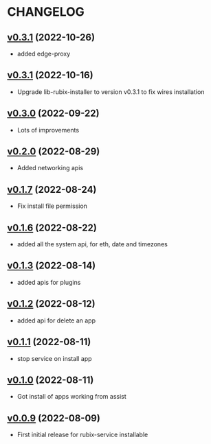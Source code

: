 # CHANGELOG
## [v0.3.1](https://github.com/NubeIO/rubix-edge/tree/v0.3.2) (2022-10-26)

- added edge-proxy

## [v0.3.1](https://github.com/NubeIO/rubix-edge/tree/v0.3.1) (2022-10-16)

- Upgrade lib-rubix-installer to version v0.3.1 to fix wires installation

## [v0.3.0](https://github.com/NubeIO/rubix-edge/tree/v0.3.0) (2022-09-22)

- Lots of improvements

## [v0.2.0](https://github.com/NubeIO/rubix-edge/tree/v0.2.0) (2022-08-29)

- Added networking apis

## [v0.1.7](https://github.com/NubeIO/rubix-edge/tree/v0.1.7) (2022-08-24)

- Fix install file permission

## [v0.1.6](https://github.com/NubeIO/rubix-edge/tree/v0.1.6) (2022-08-22)

- added all the system api, for eth, date and timezones

## [v0.1.3](https://github.com/NubeIO/rubix-edge/tree/v0.1.3) (2022-08-14)

- added apis for plugins

## [v0.1.2](https://github.com/NubeIO/rubix-edge/tree/v0.1.2) (2022-08-12)

- added api for delete an app

## [v0.1.1](https://github.com/NubeIO/rubix-edge/tree/v0.1.1) (2022-08-11)

- stop service on install app

## [v0.1.0](https://github.com/NubeIO/rubix-edge/tree/v0.1.0) (2022-08-11)

- Got install of apps working from assist

## [v0.0.9](https://github.com/NubeIO/rubix-edge/tree/v0.0.9) (2022-08-09)

- First initial release for rubix-service installable

